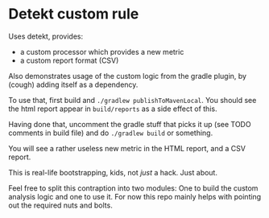 # Detekt custom rule 

Uses detekt, provides:

* a custom processor which provides a new metric
* a custom report format (CSV)

Also demonstrates usage of the custom logic from the gradle plugin, by (cough) adding itself as a dependency. 

To use that, first build and `./gradlew publishToMavenLocal`.  You should see the html report appear in `build/reports` 
as a side effect of this.

Having done that, uncomment the gradle stuff that picks it up (see TODO comments in build file) and do 
`./gradlew build` or something.

You will see a rather useless new metric in the HTML report, and a CSV report.

This is real-life bootstrapping, kids, not _just_ a hack.  Just about.

Feel free to split this contraption into two modules: One to build the custom analysis logic and one to use it. For now 
this repo mainly helps with pointing out the required nuts and bolts. 